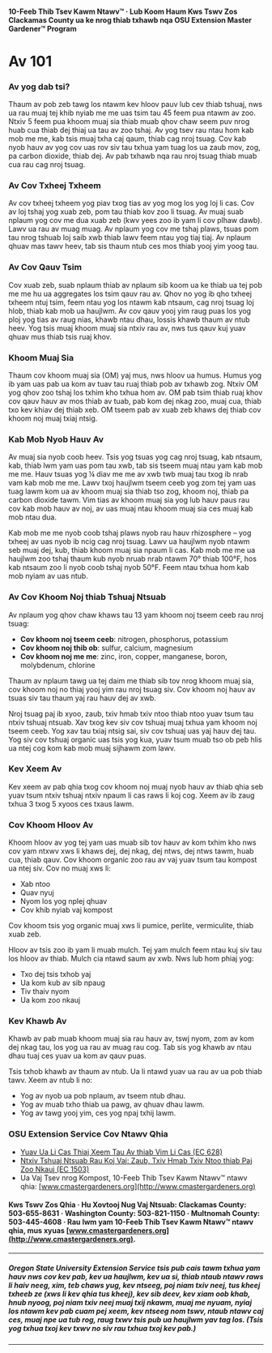 #### 10-Feeb Thib Tsev Kawm Ntawv™ · Lub Koom Haum Kws Tswv Zos Clackamas County ua ke nrog thiab txhawb nqa OSU Extension Master Gardener™ Program

# Av 101

### Av yog dab tsi?
Thaum av pob zeb tawg los ntawm kev hloov pauv lub cev thiab tshuaj, nws ua rau muaj tej khib nyiab me me uas tsim tau 45 feem pua ntawm av zoo. Ntxiv 5 feem pua khoom muaj sia thiab muab qhov chaw seem puv nrog huab cua thiab dej thiaj ua tau av zoo tshaj. Av yog tsev rau ntau hom kab mob me me, kab tsis muaj txha caj qaum, thiab cag nroj tsuag. Cov kab nyob hauv av yog cov uas rov siv tau txhua yam tuag los ua zaub mov, zog, pa carbon dioxide, thiab dej. Av pab txhawb nqa rau nroj tsuag thiab muab cua rau cag nroj tsuag.

### Av Cov Txheej Txheem
Av cov txheej txheem yog piav txog tias av yog mog los yog loj li cas. Cov av loj tshaj yog xuab zeb, pom tau thiab kov zoo li tsuag. Av muaj suab nplaum yog cov me dua xuab zeb (kwv yees zoo ib yam li cov plhaw dawb). Lawv ua rau av muag muag. Av nplaum yog cov me tshaj plaws, tsuas pom tau nrog tshuab loj saib xwb thiab lawv feem ntau yog tiaj tiaj. Av nplaum qhuav mas tawv heev, tab sis thaum ntub ces mos thiab yooj yim yoog tau.

### Av Cov Qauv Tsim
Cov xuab zeb, suab nplaum thiab av nplaum sib koom ua ke thiab ua tej pob me me hu ua aggregates los tsim qauv rau av. Qhov no yog ib qho txheej txheem ntuj tsim, feem ntau yog los ntawm kab ntsaum, cag nroj tsuag loj hlob, thiab kab mob ua haujlwm. Av cov qauv yooj yim raug puas los yog ploj yog tias av raug nias, khawb ntau dhau, lossis khawb thaum av ntub heev. Yog tsis muaj khoom muaj sia ntxiv rau av, nws tus qauv kuj yuav qhuav mus thiab tsis ruaj khov.

### Khoom Muaj Sia
Thaum cov khoom muaj sia (OM) yaj mus, nws hloov ua humus. Humus yog ib yam uas pab ua kom av tuav tau ruaj thiab pob av txhawb zog. Ntxiv OM yog qhov zoo tshaj los txhim kho txhua hom av. OM pab tsim thiab ruaj khov cov qauv hauv av mos thiab av tuab, pab kom dej nkag zoo, muaj cua, thiab txo kev khiav dej thiab xeb. OM tseem pab av xuab zeb khaws dej thiab cov khoom noj muaj txiaj ntsig.

### Kab Mob Nyob Hauv Av
Av muaj sia nyob coob heev. Tsis yog tsuas yog cag nroj tsuag, kab ntsaum, kab, thiab lwm yam uas pom tau xwb, tab sis tseem muaj ntau yam kab mob me me. Hauv tsuas yog ¼ diav me me av xwb twb muaj tau txog ib nrab vam kab mob me me. Lawv txoj haujlwm tseem ceeb yog zom tej yam uas tuag lawm kom ua av khoom muaj sia thiab tso zog, khoom noj, thiab pa carbon dioxide tawm. Vim tias av khoom muaj sia yog lub hauv paus rau cov kab mob hauv av noj, av uas muaj ntau khoom muaj sia ces muaj kab mob ntau dua.

Kab mob me me nyob coob tshaj plaws nyob rau hauv rhizosphere – yog txheej av uas nyob ib ncig cag nroj tsuag. Lawv ua haujlwm nyob ntawm seb muaj dej, kub, thiab khoom muaj sia npaum li cas. Kab mob me me ua haujlwm zoo tshaj thaum kub nyob nruab nrab ntawm 70° thiab 100°F, hos kab ntsaum zoo li nyob coob tshaj nyob 50°F. Feem ntau txhua hom kab mob nyiam av uas ntub.

### Av Cov Khoom Noj thiab Tshuaj Ntsuab
Av nplaum yog qhov chaw khaws tau 13 yam khoom noj tseem ceeb rau nroj tsuag:

- **Cov khoom noj tseem ceeb**: nitrogen, phosphorus, potassium
- **Cov khoom noj thib ob**: sulfur, calcium, magnesium
- **Cov khoom noj me me**: zinc, iron, copper, manganese, boron, molybdenum, chlorine

Thaum av nplaum tawg ua tej daim me thiab sib tov nrog khoom muaj sia, cov khoom noj no thiaj yooj yim rau nroj tsuag siv. Cov khoom noj hauv av tsuas siv tau thaum yaj rau hauv dej av xwb.

Nroj tsuag paj ib xyoo, zaub, txiv hmab txiv ntoo thiab ntoo yuav tsum tau ntxiv tshuaj ntsuab. Xav txog kev siv cov tshuaj muaj txhua yam khoom noj tseem ceeb. Yog xav tau txiaj ntsig sai, siv cov tshuaj uas yaj hauv dej tau. Yog siv cov tshuaj organic uas tsis yog kua, yuav tsum muab tso ob peb hlis ua ntej cog kom kab mob muaj sijhawm zom lawv.

### Kev Xeem Av
Kev xeem av pab qhia txog cov khoom noj muaj nyob hauv av thiab qhia seb yuav tsum ntxiv tshuaj ntxiv npaum li cas raws li koj cog. Xeem av ib zaug txhua 3 txog 5 xyoos ces txaus lawm.

### Cov Khoom Hloov Av
Khoom hloov av yog tej yam uas muab sib tov hauv av kom txhim kho nws cov yam ntxwv xws li khaws dej, dej nkag, dej ntws, dej ntws tawm, huab cua, thiab qauv. Cov khoom organic zoo rau av vaj yuav tsum tau kompost ua ntej siv. Cov no muaj xws li:

- Xab ntoo
- Quav nyuj
- Nyom los yog nplej qhuav
- Cov khib nyiab vaj kompost

Cov khoom tsis yog organic muaj xws li pumice, perlite, vermiculite, thiab xuab zeb.

Hloov av tsis zoo ib yam li muab mulch. Tej yam mulch feem ntau kuj siv tau los hloov av thiab. Mulch cia ntawd saum av xwb. Nws lub hom phiaj yog:

- Txo dej tsis txhob yaj
- Ua kom kub av sib npaug
- Tiv thaiv nyom
- Ua kom zoo nkauj

### Kev Khawb Av
Khawb av pab muab khoom muaj sia rau hauv av, tswj nyom, zom av kom dej nkag tau, los yog ua rau av muag rau cog. Tab sis yog khawb av ntau dhau tuaj ces yuav ua kom av qauv puas.

Tsis txhob khawb av thaum av ntub. Ua li ntawd yuav ua rau av ua pob thiab tawv. Xeem av ntub li no:

- Yog av nyob ua pob nplaum, av tseem ntub dhau.
- Yog av muab txho thiab ua pawg, av qhuav dhau lawm.
- Yog av tawg yooj yim, ces yog npaj txhij lawm.

### OSU Extension Service Cov Ntawv Qhia

- [Yuav Ua Li Cas Thiaj Xeem Tau Av thiab Vim Li Cas (EC 628)](https://catalog.extension.oregonstate.edu/)
- [Ntxiv Tshuaj Ntsuab Rau Koj Vaj: Zaub, Txiv Hmab Txiv Ntoo thiab Paj Zoo Nkauj (EC 1503)](https://catalog.extension.oregonstate.edu/)
- Ua Vaj Tsev nrog Kompost, 10-Feeb Thib Tsev Kawm Ntawv™ ntawv qhia: [www.cmastergardeners.org](http://www.cmastergardeners.org)

#### Kws Tswv Zos Qhia · Hu Xovtooj Nug Vaj Ntsuab: Clackamas County: 503-655-8631 · Washington County: 503-821-1150 · Multnomah County: 503-445-4608 · Rau lwm yam 10-Feeb Thib Tsev Kawm Ntawv™ ntawv qhia, mus xyuas [www.cmastergardeners.org](http://www.cmastergardeners.org).

---

##### Oregon State University Extension Service tsis pub cais tawm txhua yam hauv nws cov kev pab, kev ua haujlwm, kev ua si, thiab ntaub ntawv raws li haiv neeg, xim, teb chaws yug, kev ntseeg, poj niam txiv neej, tus kheej txheeb ze (xws li kev qhia tus kheej), kev sib deev, kev xiam oob khab, hnub nyoog, poj niam txiv neej muaj txij nkawm, muaj me nyuam, nyiaj los ntawm kev pab cuam pej xeem, kev ntseeg nom tswv, ntaub ntawv caj ces, muaj npe ua tub rog, raug txwv tsis pub ua haujlwm yav tag los. (Tsis yog txhua txoj kev txwv no siv rau txhua txoj kev pab.)
---